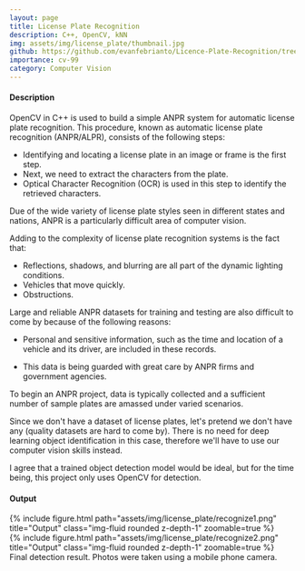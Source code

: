 ```yaml
---
layout: page
title: License Plate Recognition
description: C++, OpenCV, kNN
img: assets/img/license_plate/thumbnail.jpg
github: https://github.com/evanfebrianto/Licence-Plate-Recognition/tree/master/OpenCV_3_License_Plate_Recognition_Cpp-master
importance: cv-99
category: Computer Vision
---
```


#### **Description**

OpenCV in C++ is used to build a simple ANPR system for automatic license plate recognition. This procedure, known as automatic license plate recognition (ANPR/ALPR), consists of the following steps:

* Identifying and locating a license plate in an image or frame is the first step.
* Next, we need to extract the characters from the plate. 
* Optical Character Recognition (OCR) is used in this step to identify the retrieved characters.

Due of the wide variety of license plate styles seen in different states and nations, ANPR is a particularly difficult area of computer vision.

Adding to the complexity of license plate recognition systems is the fact that:

* Reflections, shadows, and blurring are all part of the dynamic lighting conditions.
* Vehicles that move quickly.
* Obstructions.

Large and reliable ANPR datasets for training and testing are also difficult to come by because of the following reasons:

* Personal and sensitive information, such as the time and location of a vehicle and its driver, are included in these records.

* This data is being guarded with great care by ANPR firms and government agencies.

To begin an ANPR project, data is typically collected and a sufficient number of sample plates are amassed under varied scenarios.

Since we don't have a dataset of license plates, let's pretend we don't have any (quality datasets are hard to come by). There is no need for deep learning object identification in this case, therefore we'll have to use our computer vision skills instead.

I agree that a trained object detection model would be ideal, but for the time being, this project only uses OpenCV for detection.

#### **Output**

<div class="row">
    <div class="col-sm-6 mt-3 mt-md-0">
        {% include figure.html path="assets/img/license_plate/recognize1.png" title="Output" class="img-fluid rounded z-depth-1" zoomable=true %}
    </div>
    <div class="col-sm-6 mt-3 mt-md-0">
        {% include figure.html path="assets/img/license_plate/recognize2.png" title="Output" class="img-fluid rounded z-depth-1" zoomable=true %}
    </div>
</div>
<div class="caption">
    Final detection result. Photos were taken using a mobile phone camera.
</div>